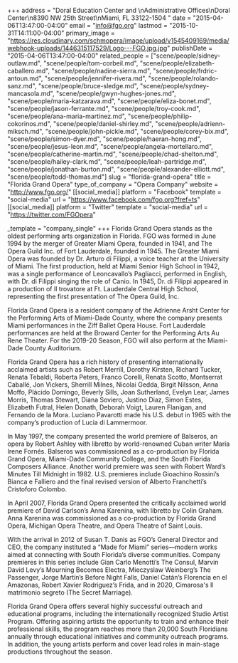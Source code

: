 +++
address = "Doral Education Center and \nAdministrative Offices\nDoral Center\n8390 NW 25th Street\nMiami, FL 33122-1504 "
date = "2015-04-06T13:47:00-04:00"
email = "info@fgo.org"
lastmod = "2015-10-31T14:11:00-04:00"
primary_image = "https://res.cloudinary.com/schmopera/image/upload/v1545409169/media/webhook-uploads/1446315117529/Logo---FGO.jpg.jpg"
publishDate = "2015-04-06T13:47:00-04:00"
related_people = ["scene/people/sidney-outlaw.md", "scene/people/tom-corbeil.md", "scene/people/elizabeth-caballero.md", "scene/people/nadine-sierra.md", "scene/people/frdric-antoun.md", "scene/people/jennifer-rivera.md", "scene/people/rolando-sanz.md", "scene/people/bruce-sledge.md", "scene/people/sydney-mancasola.md", "scene/people/gwyn-hughes-jones.md", "scene/people/maria-katzarava.md", "scene/people/eliza-bonet.md", "scene/people/jason-ferrante.md", "scene/people/troy-cook.md", "scene/people/ana-maria-martinez.md", "scene/people/philip-cokorinos.md", "scene/people/daniel-shirley.md", "scene/people/adrienn-miksch.md", "scene/people/john-pickle.md", "scene/people/corey-bix.md", "scene/people/simon-dyer.md", "scene/people/haeran-hong.md", "scene/people/jesus-leon.md", "scene/people/angela-mortellaro.md", "scene/people/catherine-martin.md", "scene/people/chad-shelton.md", "scene/people/hailey-clark.md", "scene/people/leah-partridge.md", "scene/people/jonathan-burton.md", "scene/people/alexander-elliott.md", "scene/people/todd-thomas.md"]
slug = "florida-grand-opera"
title = "Florida Grand Opera"
type_of_company = "Opera Company"
website = "http://www.fgo.org/"
[[social_media]]
platform = "Facebook"
template = "social-media"
url = "https://www.facebook.com/fgo.org?fref=ts"
[[social_media]]
platform = "Twitter"
template = "social-media"
url = "https://twitter.com/FGOpera"

_template = "company_single"
+++
Florida Grand Opera stands as the oldest performing arts organization in Florida. FGO was formed in June 1994 by the merger of Greater Miami Opera, founded in 1941, and The Opera Guild Inc. of Fort Lauderdale, founded in 1945. The Greater Miami Opera was founded by Dr. Arturo di Filippi, a voice teacher at the University of Miami. The first production, held at Miami Senior High School in 1942, was a single performance of Leoncavallo’s Pagliacci, performed in English, with Dr. di Filippi singing the role of Canio. In 1945, Dr. di Filippi appeared in a production of Il trovatore at Ft. Lauderdale Central High School, representing the first presentation of The Opera Guild, Inc.

Florida Grand Opera is a resident company of the Adrienne Arsht Center for the Performing Arts of Miami-Dade County, where the company presents Miami performances in the Ziff Ballet Opera House. Fort Lauderdale performances are held at the Broward Center for the Performing Arts Au Rene Theater. For the 2019-20 Season, FGO will also perform at the Miami-Dade County Auditorium.

Florida Grand Opera has a rich history of presenting internationally acclaimed artists such as Robert Merrill, Dorothy Kirsten, Richard Tucker, Renata Tebaldi, Roberta Peters, Franco Corelli, Renata Scotto, Montserrat Caballé, Jon Vickers, Sherrill Milnes, Nicolai Gedda, Birgit Nilsson, Anna Moffo, Plácido Domingo, Beverly Sills, Joan Sutherland, Evelyn Lear, James Morris, Thomas Stewart, Diana Soviero, Justino Diaz, Simon Estes, Elizabeth Futral, Helen Donath, Deborah Voigt, Lauren Flanigan, and Fernando de la Mora. Luciano Pavarotti made his U.S. debut in 1965 with the company’s production of Lucia di Lammermoor.

In May 1997, the company presented the world premiere of Balseros, an opera by Robert Ashley with libretto by world-renowned Cuban writer María Irene Fornés. Balseros was commissioned as a co-production by Florida Grand Opera, Miami-Dade Community College, and the South Florida Composers Alliance. Another world premiere was seen with Robert Ward’s Minutes Till Midnight in 1982. U.S. premieres include Gioachino Rossini’s Bianca e Falliero and the final revised version of Alberto Franchetti’s Cristoforo Colombo.

In April 2007, Florida Grand Opera presented the critically acclaimed world premiere of David Carlson’s Anna Karenina, with libretto by Colin Graham. Anna Karenina was commissioned as a co-production by Florida Grand Opera, Michigan Opera Theatre, and Opera Theatre of Saint Louis.

With the arrival in 2012 of Susan T. Danis as FGO’s General Director and CEO, the company instituted a “Made for Miami” series—modern works aimed at connecting with South Florida’s diverse communities. Company premieres in this series include Gian Carlo Menotti’s The Consul, Marvin David Levy’s Mourning Becomes Electra, Mieczyslaw Weinberg’s The Passenger, Jorge Martín’s Before Night Falls, Daniel Catán’s Florencia en el Amazonas, Robert Xavier Rodriguez’s Frida, and in 2020, Cimarosa's Il matrimonio segreto (The Secret Marriage).

Florida Grand Opera offers several highly successful outreach and educational programs, including the internationally recognized Studio Artist Program. Offering aspiring artists the opportunity to train and enhance their professional skills, the program reaches more than 20,000 South Floridians annually through educational initiatives and community outreach programs. In addition, the young artists perform and cover lead roles in main-stage productions throughout the season.